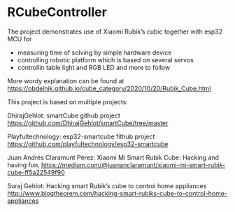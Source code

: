 # RCubeController
The project demonstrates use of Xiaomi Rubik’s cubic together with esp32 MCU for
- measuring time of solving by simple hardware device
- controlling robotic platform which is based on several servos
- controllin table light and RGB LED 
and more to follow

More wordy explanation can be found at https://obdelnik.github.io/cube_category/2020/10/20/Rubik_Cube.html

This project is based on multiple projects: 

DhirajGehlot: smartCube github project https://github.com/DhirajGehlot/smartCube/tree/master

Playfultechnology: esp32-smartcube fithub project https://github.com/playfultechnology/esp32-smartcube

Juan Andrés Claramunt Pérez: Xiaomi Mi Smart Rubik Cube: Hacking and having fun, https://medium.com/@juananclaramunt/xiaomi-mi-smart-rubik-cube-ff5a22549f90

Suraj Gehlot: Hacking smart Rubik’s cube to control home appliances http://www.blogtheorem.com/hacking-smart-rubiks-cube-to-control-home-appliances


